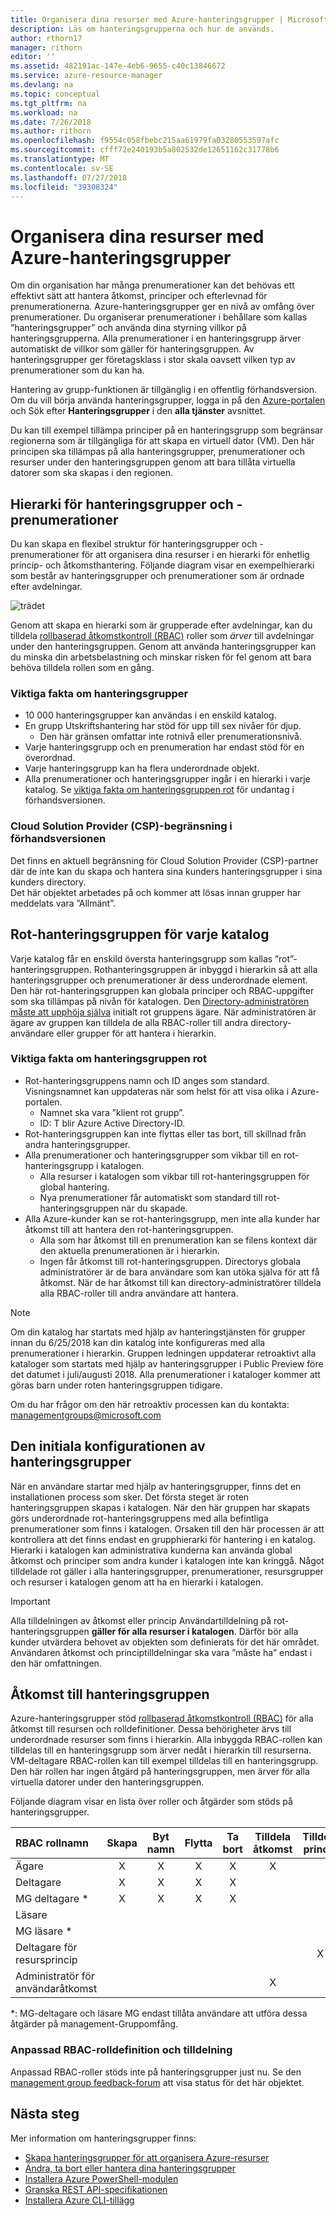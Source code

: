 ```yaml
---
title: Organisera dina resurser med Azure-hanteringsgrupper | Microsoft Docs
description: Läs om hanteringsgrupperna och hur de används.
author: rthorn17
manager: rithorn
editor: ''
ms.assetid: 482191ac-147e-4eb6-9655-c40c13846672
ms.service: azure-resource-manager
ms.devlang: na
ms.topic: conceptual
ms.tgt_pltfrm: na
ms.workload: na
ms.date: 7/26/2018
ms.author: rithorn
ms.openlocfilehash: f9554c058fbebc215aa61979fa03280553597afc
ms.sourcegitcommit: cfff72e240193b5a802532de12651162c31778b6
ms.translationtype: MT
ms.contentlocale: sv-SE
ms.lasthandoff: 07/27/2018
ms.locfileid: "39308324"
---
```

# <a name="organize-your-resources-with-azure-management-groups"></a>Organisera dina resurser med Azure-hanteringsgrupper

Om din organisation har många prenumerationer kan det behövas ett effektivt sätt att hantera åtkomst, principer och efterlevnad för prenumerationerna. Azure-hanteringsgrupper ger en nivå av omfång över prenumerationer. Du organiserar prenumerationer i behållare som kallas ”hanteringsgrupper” och använda dina styrning villkor på hanteringsgrupperna. Alla prenumerationer i en hanteringsgrupp ärver automatiskt de villkor som gäller för hanteringsgruppen. Av hanteringsgrupper ger företagsklass i stor skala oavsett vilken typ av prenumerationer som du kan ha.

Hantering av grupp-funktionen är tillgänglig i en offentlig förhandsversion. Om du vill börja använda hanteringsgrupper, logga in på den [Azure-portalen](https://portal.azure.com) och Sök efter **Hanteringsgrupper** i den **alla tjänster** avsnittet.

Du kan till exempel tillämpa principer på en hanteringsgrupp som begränsar regionerna som är tillgängliga för att skapa en virtuell dator (VM). Den här principen ska tillämpas på alla hanteringsgrupper, prenumerationer och resurser under den hanteringsgruppen genom att bara tillåta virtuella datorer som ska skapas i den regionen.

## <a name="hierarchy-of-management-groups-and-subscriptions"></a>Hierarki för hanteringsgrupper och -prenumerationer

Du kan skapa en flexibel struktur för hanteringsgrupper och -prenumerationer för att organisera dina resurser i en hierarki för enhetlig princip- och åtkomsthantering.
Följande diagram visar en exempelhierarki som består av hanteringsgrupper och prenumerationer som är ordnade efter avdelningar.

![trädet](media/management-groups/MG_overview.png)

Genom att skapa en hierarki som är grupperade efter avdelningar, kan du tilldela [rollbaserad åtkomstkontroll (RBAC)](../role-based-access-control/overview.md) roller som *ärver* till avdelningar under den hanteringsgruppen. Genom att använda hanteringsgrupper kan du minska din arbetsbelastning och minskar risken för fel genom att bara behöva tilldela rollen som en gång.

### <a name="important-facts-about-management-groups"></a>Viktiga fakta om hanteringsgrupper

- 10 000 hanteringsgrupper kan användas i en enskild katalog.
- En grupp Utskriftshantering har stöd för upp till sex nivåer för djup.
  - Den här gränsen omfattar inte rotnivå eller prenumerationsnivå.
- Varje hanteringsgrupp och en prenumeration har endast stöd för en överordnad.
- Varje hanteringsgrupp kan ha flera underordnade objekt.
- Alla prenumerationer och hanteringsgrupper ingår i en hierarki i varje katalog. Se [viktiga fakta om hanteringsgruppen rot](#important-facts-about-the-root-management-group) för undantag i förhandsversionen.

### <a name="cloud-solution-provider-csp-limitation-during-preview"></a>Cloud Solution Provider (CSP)-begränsning i förhandsversionen

Det finns en aktuell begränsning för Cloud Solution Provider (CSP)-partner där de inte kan du skapa och hantera sina kunders hanteringsgrupper i sina kunders directory.  
Det här objektet arbetades på och kommer att lösas innan grupper har meddelats vara ”Allmänt”.

## <a name="root-management-group-for-each-directory"></a>Rot-hanteringsgruppen för varje katalog

Varje katalog får en enskild översta hanteringsgrupp som kallas ”rot”-hanteringsgruppen. Rothanteringsgruppen är inbyggd i hierarkin så att alla hanteringsgrupper och prenumerationer är dess underordnade element. Den här rot-hanteringsgruppen kan globala principer och RBAC-uppgifter som ska tillämpas på nivån för katalogen. Den [Directory-administratören måste att upphöja själva](../role-based-access-control/elevate-access-global-admin.md) initialt rot gruppens ägare. När administratören är ägare av gruppen kan tilldela de alla RBAC-roller till andra directory-användare eller grupper för att hantera i hierarkin.  

### <a name="important-facts-about-the-root-management-group"></a>Viktiga fakta om hanteringsgruppen rot

- Rot-hanteringsgruppens namn och ID anges som standard. Visningsnamnet kan uppdateras när som helst för att visa olika i Azure-portalen.
  - Namnet ska vara ”klient rot grupp”.
  - ID: T blir Azure Active Directory-ID.
- Rot-hanteringsgruppen kan inte flyttas eller tas bort, till skillnad från andra hanteringsgrupper.  
- Alla prenumerationer och hanteringsgrupper som vikbar till en rot-hanteringsgrupp i katalogen.
  - Alla resurser i katalogen som vikbar till rot-hanteringsgruppen för global hantering.
  - Nya prenumerationer får automatiskt som standard till rot-hanteringsgruppen när du skapade.
- Alla Azure-kunder kan se rot-hanteringsgrupp, men inte alla kunder har åtkomst till att hantera den rot-hanteringsgruppen.
  - Alla som har åtkomst till en prenumeration kan se filens kontext där den aktuella prenumerationen är i hierarkin.  
  - Ingen får åtkomst till rot-hanteringsgruppen. Directorys globala administratörer är de bara användare som kan utöka själva för att få åtkomst.  När de har åtkomst till kan directory-administratörer tilldela alla RBAC-roller till andra användare att hantera.  

>[!NOTE]
>Om din katalog har startats med hjälp av hanteringstjänsten för grupper innan du 6/25/2018 kan din katalog inte konfigureras med alla prenumerationer i hierarkin. Gruppen ledningen uppdaterar retroaktivt alla kataloger som startats med hjälp av hanteringsgrupper i Public Preview före det datumet i juli/augusti 2018. Alla prenumerationer i kataloger kommer att göras barn under roten hanteringsgruppen tidigare.  
>
>Om du har frågor om den här retroaktiv processen kan du kontakta: managementgroups@microsoft.com  
  
## <a name="initial-setup-of-management-groups"></a>Den initiala konfigurationen av hanteringsgrupper

När en användare startar med hjälp av hanteringsgrupper, finns det en installationen process som sker. Det första steget är roten hanteringsgruppen skapas i katalogen. När den här gruppen har skapats görs underordnade rot-hanteringsgruppens med alla befintliga prenumerationer som finns i katalogen.  Orsaken till den här processen är att kontrollera att det finns endast en grupphierarki för hantering i en katalog.  Hierarki i katalogen kan administrativa kunderna kan använda global åtkomst och principer som andra kunder i katalogen inte kan kringgå. Något tilldelade rot gäller i alla hanteringsgrupper, prenumerationer, resursgrupper och resurser i katalogen genom att ha en hierarki i katalogen.  

> [!IMPORTANT]
> Alla tilldelningen av åtkomst eller princip Användartilldelning på rot-hanteringsgruppen **gäller för alla resurser i katalogen**. Därför bör alla kunder utvärdera behovet av objekten som definierats för det här området.  Användaren åtkomst och principtilldelningar ska vara ”måste ha” endast i den här omfattningen.  
  
## <a name="management-group-access"></a>Åtkomst till hanteringsgruppen

Azure-hanteringsgrupper stöd [rollbaserad åtkomstkontroll (RBAC)](../role-based-access-control/overview.md) för alla åtkomst till resursen och rolldefinitioner. Dessa behörigheter ärvs till underordnade resurser som finns i hierarkin. Alla inbyggda RBAC-rollen kan tilldelas till en hanteringsgrupp som ärver nedåt i hierarkin till resurserna.  VM-deltagare RBAC-rollen kan till exempel tilldelas till en hanteringsgrupp. Den här rollen har ingen åtgärd på hanteringsgruppen, men ärver för alla virtuella datorer under den hanteringsgruppen.  

Följande diagram visar en lista över roller och åtgärder som stöds på hanteringsgrupper.

| RBAC rollnamn             | Skapa | Byt namn | Flytta | Ta bort | Tilldela åtkomst | Tilldela princip | Läsa  |
|:-------------------------- |:------:|:------:|:----:|:------:|:-------------:| :------------:|:-----:|
|Ägare                       | X      | X      | X    | X      | X             |               | X     |
|Deltagare                 | X      | X      | X    | X      |               |               | X     |
|MG deltagare *             | X      | X      | X    | X      |               |               | X     |
|Läsare                      |        |        |      |        |               |               | X     |
|MG läsare *                  |        |        |      |        |               |               | X     |
|Deltagare för resursprincip |        |        |      |        |               | X             |       |
|Administratör för användaråtkomst   |        |        |      |        | X             |               |       |

*: MG-deltagare och läsare MG endast tillåta användare att utföra dessa åtgärder på management-Gruppomfång.  

### <a name="custom-rbac-role-definition-and-assignment"></a>Anpassad RBAC-rolldefinition och tilldelning

Anpassad RBAC-roller stöds inte på hanteringsgrupper just nu.  Se den [management group feedback-forum](https://aka.ms/mgfeedback) att visa status för det här objektet.

## <a name="next-steps"></a>Nästa steg

Mer information om hanteringsgrupper finns:

- [Skapa hanteringsgrupper för att organisera Azure-resurser](management-groups-create.md)
- [Ändra, ta bort eller hantera dina hanteringsgrupper](management-groups-manage.md)
- [Installera Azure PowerShell-modulen](https://www.powershellgallery.com/packages/AzureRM.ManagementGroups/0.0.1-preview)
- [Granska REST API-specifikationen](https://github.com/Azure/azure-rest-api-specs/tree/master/specification/managementgroups/resource-manager/Microsoft.Management/preview)
- [Installera Azure CLI-tillägg](https://docs.microsoft.com/cli/azure/extension?view=azure-cli-latest#az_extension_list_available)
